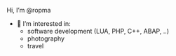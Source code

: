 Hi, I’m @ropma
- 👀 I’m interested in:
  - software development (LUA, PHP, C++, ABAP, ..)
  - photography
  - travel
 
<!---
ropma/ropma is a ✨ special ✨ repository because its `README.md` (this file) appears on your GitHub profile.
You can click the Preview link to take a look at your changes.
--->
